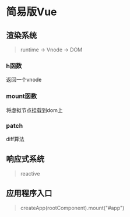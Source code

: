 # 简易版Vue

## 渲染系统
> runtime -> Vnode -> DOM

### h函数
返回一个vnode

### mount函数
将虚拟节点挂载到dom上

### patch 
diff算法

## 响应式系统
> reactive


## 应用程序入口
> createApp(rootComponent).mount("#app")
